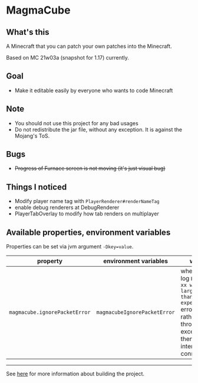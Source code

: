 # MagmaCube

## What's this

A Minecraft that you can patch your own patches into the Minecraft.

Based on MC 21w03a (snapshot for 1.17) currently.

## Goal
- Make it editable easily by everyone who wants to code Minecraft

## Note
- You should not use this project for any bad usages
- Do not redistribute the jar file, without any exception. It is against the Mojang's ToS.

## Bugs
- ~~Progress of Furnace screen is not moving (it's just visual bug)~~

## Things I noticed
- Modify player name tag with `PlayerRenderer#renderNameTag`
- enable debug renderers at DebugRenderer
- PlayerTabOverlay to modify how tab renders on multiplayer

## Available properties, environment variables
Properties can be set via jvm argument `-Dkey=value`.

| property | environment variables | what |
| --- | --- | --- |
| `magmacube.ignorePacketError` | `magmacubeIgnorePacketError` | whether to log `Packet xx was larger than I expected` errors, rather than throwing exception then interrupting connection |

----

See [here](https://github.com/acrylic-style/MagmaCube/blob/master/CONTRIBUTING.md) for more information about building the project.
